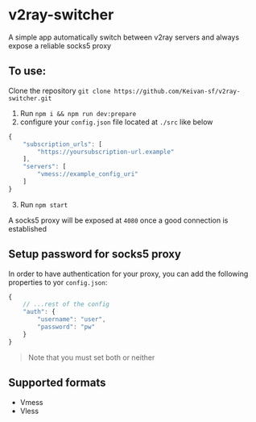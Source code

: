 # v2ray-switcher

A simple app automatically switch between v2ray servers and always expose a reliable socks5 proxy


## To use:

Clone the repository `git clone https://github.com/Keivan-sf/v2ray-switcher.git`

1.  Run `npm i && npm run dev:prepare`
2.  configure your `config.json` file located at `./src` like below

```js
{
    "subscription_urls": [
	    "https://yoursubscription-url.example"
    ],
    "servers": [
        "vmess://example_config_uri"
    ]
}
```

3.  Run `npm start`

A socks5 proxy will be exposed at `4080` once a good connection is established

## Setup password for socks5 proxy

In order to have authentication for your proxy, you can add the following properties to yor `config.json`:
```js
{
    // ...rest of the config
    "auth": {
        "username": "user",
        "password": "pw"
    }
}
```


> Note that you must set both or neither

## Supported formats

-   Vmess
-   Vless
